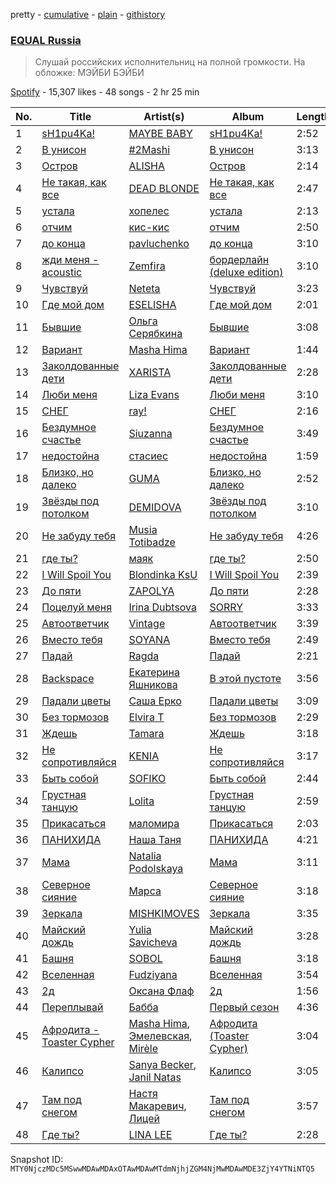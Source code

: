 pretty - [cumulative](/playlists/cumulative/37i9dQZF1DWWgdl6IRdIlO.md) - [plain](/playlists/plain/37i9dQZF1DWWgdl6IRdIlO) - [githistory](https://github.githistory.xyz/mackorone/spotify-playlist-archive/blob/main/playlists/plain/37i9dQZF1DWWgdl6IRdIlO)

### [EQUAL Russia](https://open.spotify.com/playlist/37i9dQZF1DWWgdl6IRdIlO)

> Слушай российских исполнительниц на полной громкости\. На обложке: МЭЙБИ БЭЙБИ

[Spotify](https://open.spotify.com/user/spotify) - 15,307 likes - 48 songs - 2 hr 25 min

| No. | Title | Artist(s) | Album | Length |
|---|---|---|---|---|
| 1 | [sH1pu4Ka!](https://open.spotify.com/track/4qCkNfUHMaytUMZwsyiweL) | [MAYBE BABY](https://open.spotify.com/artist/2u3ZpvdeLOLg3mIvQg0jZh) | [sH1pu4Ka!](https://open.spotify.com/album/2hLRWCM0HqQXly8JLjVAby) | 2:52 |
| 2 | [В унисон](https://open.spotify.com/track/5Eyt8FwM1VBzwbcjEIaid8) | [\#2Mashi](https://open.spotify.com/artist/1vRQhduO7bDkd6cAS6c3td) | [В унисон](https://open.spotify.com/album/5nP3f6QAeSAcDQezL3hUJq) | 3:13 |
| 3 | [Остров](https://open.spotify.com/track/0ZMNhGwsfnSDJ0adIlNvIK) | [ALISHA](https://open.spotify.com/artist/5GTF5TBNqffc69tPFDL0ow) | [Остров](https://open.spotify.com/album/1pVTH6FC7ryv6RuMal5S1K) | 2:14 |
| 4 | [Не такая, как все](https://open.spotify.com/track/2VghWPO0zXgTpKL7GyUGOD) | [DEAD BLONDE](https://open.spotify.com/artist/4k0dbhJImJWSJf9PsH7H3z) | [Не такая, как все](https://open.spotify.com/album/3hepAd4ZomGzT3O6UKYAfu) | 2:47 |
| 5 | [устала](https://open.spotify.com/track/6qrbTz8hYdQBPQkSHn8Erb) | [хопелес](https://open.spotify.com/artist/1v4wms26XaAyPCGTCx5TvN) | [устала](https://open.spotify.com/album/52OgYWZBpUOLmSJxlwjZVv) | 2:13 |
| 6 | [отчим](https://open.spotify.com/track/45DZOgaB4fGbUHCzMBT6go) | [кис\-кис](https://open.spotify.com/artist/4jIvmo6hfAQ04NSOWPVVA3) | [отчим](https://open.spotify.com/album/0Ze2B3JjY6Ih691ChMRglj) | 2:50 |
| 7 | [до конца](https://open.spotify.com/track/2kMkBStkAGugmIbMWpFtFh) | [pavluchenko](https://open.spotify.com/artist/47XSGk1RwnHO6QkndyePiv) | [до конца](https://open.spotify.com/album/4rLyLdoAPLQqhB6N8MRseJ) | 3:10 |
| 8 | [жди меня \- acoustic](https://open.spotify.com/track/4E5kyBeWMcdDZfbw6KQ7O3) | [Zemfira](https://open.spotify.com/artist/6oO3QiWdVj5FZQwbdRtsRh) | [бордерлайн \(deluxe edition\)](https://open.spotify.com/album/4FRw1QQVYpXhjr8rFdYGNC) | 3:10 |
| 9 | [Чувствуй](https://open.spotify.com/track/3uBhqVKhAM1dkVAFlxGrKm) | [Neteta](https://open.spotify.com/artist/6TerVcfjJhGNUqZYeXuNg9) | [Чувствуй](https://open.spotify.com/album/5jIIsrEozUu2LwR9H4o1HT) | 3:23 |
| 10 | [Где мой дом](https://open.spotify.com/track/7ne4D53Ijmtyh1VeFwTGgc) | [ESELISHA](https://open.spotify.com/artist/5bNRVyulb3jLRbGj5zfRHE) | [Где мой дом](https://open.spotify.com/album/49d7aFOPkwK0ylc3neJkio) | 2:01 |
| 11 | [Бывшие](https://open.spotify.com/track/73y1sIyjM3jsIcIV4ZvtHi) | [Ольга Серябкина](https://open.spotify.com/artist/1Hd2ZcCOUCR5U1xDTbpDv8) | [Бывшие](https://open.spotify.com/album/1JTQ8miX1fYgz32ZGt7Qxf) | 3:08 |
| 12 | [Вариант](https://open.spotify.com/track/5dkhUB8MQ3Kuq6eRXiGSNX) | [Masha Hima](https://open.spotify.com/artist/3vAwYeWQvUFopemqRp7yHC) | [Вариант](https://open.spotify.com/album/3OJx0csUJvbNMsHiqjg7wA) | 1:44 |
| 13 | [Заколдованные дети](https://open.spotify.com/track/54bR2OSMydg7sYBOlyh9F0) | [XARISTA](https://open.spotify.com/artist/5yxsMZdRUQtcRNGbQFX4zX) | [Заколдованные дети](https://open.spotify.com/album/3fc9iyHqQaJb9NLECLElMm) | 2:28 |
| 14 | [Люби меня](https://open.spotify.com/track/0TffTqg1HFkW0st05AE95h) | [Liza Evans](https://open.spotify.com/artist/34uLjhAZJbOcYI3pHkpSvD) | [Люби меня](https://open.spotify.com/album/1wwmoO7eocQU4BJ2rFYWa3) | 3:10 |
| 15 | [СНЕГ](https://open.spotify.com/track/5xG3Lp7ODP0JZAntUKgGF8) | [ray!](https://open.spotify.com/artist/2Jf52uY8zUMsVMWeeMNnPg) | [СНЕГ](https://open.spotify.com/album/7g29IiXtbmOQoBuu8M9n5a) | 2:16 |
| 16 | [Бездумное счастье](https://open.spotify.com/track/4eKTrAGDAcShxiQO0p3yki) | [Siuzanna](https://open.spotify.com/artist/6Gk9dBiOslC7BfljIWmzj2) | [Бездумное счастье](https://open.spotify.com/album/4O0uUU0Z4QYkWqrItvNYUD) | 3:49 |
| 17 | [недостойна](https://open.spotify.com/track/2kGffPWC5xzQkh7H6xRc1x) | [стасиес](https://open.spotify.com/artist/1X883sJte9EVh1xi99Oo0a) | [недостойна](https://open.spotify.com/album/6SkFhhkHVWJPX87yUgiDMZ) | 1:59 |
| 18 | [Близко, но далеко](https://open.spotify.com/track/3VcNgBvF13DMlEDar5QyNo) | [GUMA](https://open.spotify.com/artist/4yFkTmeaCYPBuKpzaEHelE) | [Близко, но далеко](https://open.spotify.com/album/7Gz4Qp9lwiVRIwMaPWYYxb) | 2:52 |
| 19 | [Звёзды под потолком](https://open.spotify.com/track/0WmQsZi8Yt9CvDv6Q24E8h) | [DEMIDOVA](https://open.spotify.com/artist/56qKU9ShDSMUiBX9niUQGx) | [Звёзды под потолком](https://open.spotify.com/album/4IcQu2gk8aDQIkztBsJjLo) | 3:10 |
| 20 | [Не забуду тебя](https://open.spotify.com/track/6cFY5eyzFASE0Xx9Ne4SQJ) | [Musia Totibadze](https://open.spotify.com/artist/1BwdRE3agFM87VCeaOFPYY) | [Не забуду тебя](https://open.spotify.com/album/4PAEJ3js12IRzsANtMdfHh) | 4:26 |
| 21 | [где ты?](https://open.spotify.com/track/3SNLm3S6dwliRiOw1lU1Ca) | [маяк](https://open.spotify.com/artist/4PH4w4caAGD8MlbPlrbsk2) | [где ты?](https://open.spotify.com/album/1KMiSbLLMpJ7tKj1Rpd8GK) | 2:50 |
| 22 | [I Will Spoil You](https://open.spotify.com/track/698dymlarAbdCxMWMrFdzY) | [Blondinka KsU](https://open.spotify.com/artist/1g9pzRy0QLdhIXSe4N811p) | [I Will Spoil You](https://open.spotify.com/album/6EWBuElsfi8PUtzfQNRiiy) | 2:39 |
| 23 | [До пяти](https://open.spotify.com/track/5B372MdovXPG9e8GVBo7eI) | [ZAPOLYA](https://open.spotify.com/artist/55zK8WpUcGbdvtU7Apjeb7) | [До пяти](https://open.spotify.com/album/3Fn9Yb5napn8rIA9mAXaLW) | 2:28 |
| 24 | [Поцелуй меня](https://open.spotify.com/track/3Zh6s76ClYIEhh31I8K8zr) | [Irina Dubtsova](https://open.spotify.com/artist/674TqX6581VEbWnsUcmo1L) | [SORRY](https://open.spotify.com/album/7j1erg9qyeQfYipVuKej5E) | 3:33 |
| 25 | [Автоответчик](https://open.spotify.com/track/7aqGnla7LXUIfc2SqImSF7) | [Vintage](https://open.spotify.com/artist/1I8yEn0RSxacRvLxd8N56a) | [Автоответчик](https://open.spotify.com/album/6GT84DyYWNKhMBz2EVGWrs) | 3:39 |
| 26 | [Вместо тебя](https://open.spotify.com/track/2TG2ZJaqOIp4hJPRjsmyWD) | [SOYANA](https://open.spotify.com/artist/3sbMONpKuOCellG9pze0mY) | [Вместо тебя](https://open.spotify.com/album/385hWPFt9FkPC4PG3y188p) | 2:49 |
| 27 | [Падай](https://open.spotify.com/track/3u435nnECKIRv1x8P4LgXC) | [Ragda](https://open.spotify.com/artist/4HMnJfsdLJSg6AJSYZvEKo) | [Падай](https://open.spotify.com/album/0vOXEnESqyrl90y72Z9Sn5) | 2:21 |
| 28 | [Backspace](https://open.spotify.com/track/1MR8hu5LjZZ7OTY8rBkwkF) | [Екатерина Яшникова](https://open.spotify.com/artist/0FzHzyaGrIdgqgtSQG2sQR) | [В этой пустоте](https://open.spotify.com/album/4Lw8lq44UJ73sl6Z0PFo1o) | 3:56 |
| 29 | [Падали цветы](https://open.spotify.com/track/6CC1awqhuIRmheotRPffxS) | [Саша Ерко](https://open.spotify.com/artist/4MtGCOyLmEFionvEPIFRop) | [Падали цветы](https://open.spotify.com/album/4pUf4QBH10tL0k4gBlaGCw) | 3:09 |
| 30 | [Без тормозов](https://open.spotify.com/track/23CMX7Xp6JlVzqpCLdF6ZJ) | [Elvira T](https://open.spotify.com/artist/3PeKpauNvOYx4WFMQ6vQOY) | [Без тормозов](https://open.spotify.com/album/70upZq19rqm2hE8f4zz9LR) | 2:29 |
| 31 | [Ждешь](https://open.spotify.com/track/7FuVt8ZjXMlumRYmpZyW4G) | [Tamara](https://open.spotify.com/artist/6OFweLPSS25KploSiJbQpl) | [Ждешь](https://open.spotify.com/album/2TWxCdBaHpKJqT5rg8tWx1) | 3:18 |
| 32 | [Не сопротивляйся](https://open.spotify.com/track/4TD1jLssGUZyGJtbjw3wQm) | [KENIA](https://open.spotify.com/artist/11XBY7CcY2ZJ05F8p8buOR) | [Не сопротивляйся](https://open.spotify.com/album/2wFFlp7F0IVyjKwxViDihg) | 3:17 |
| 33 | [Быть собой](https://open.spotify.com/track/6MbB9wH55veH3YEt1UIHSu) | [SOFIKO](https://open.spotify.com/artist/7LX4W3ynLzA18HZFqPNhLH) | [Быть собой](https://open.spotify.com/album/2w0chOJoPd2PbXh8uA1jiQ) | 2:44 |
| 34 | [Грустная танцую](https://open.spotify.com/track/3Zss68qI1lzz6tmXDD5PhB) | [Lolita](https://open.spotify.com/artist/5JdGGCCPo07UPcbg27cQXT) | [Грустная танцую](https://open.spotify.com/album/0DVuWkkMme2nNIamn2fZxN) | 2:59 |
| 35 | [Прикасаться](https://open.spotify.com/track/6gO294jTwHZUyxNzuT7nWo) | [маломира](https://open.spotify.com/artist/7ovJAYdDLNiFVx0solMSH7) | [Прикасаться](https://open.spotify.com/album/3rsasTiuaJTcQevwFZcvl3) | 2:03 |
| 36 | [ПАНИХИДА](https://open.spotify.com/track/6yAtlXf6vlKj9Q0ehN2Q1u) | [Наша Таня](https://open.spotify.com/artist/1OJCP0hgd8wEoUDGiI3LfV) | [ПАНИХИДА](https://open.spotify.com/album/546wdJBOyCnIzQ1j2rF4DZ) | 4:21 |
| 37 | [Мама](https://open.spotify.com/track/0B9b4fJTgJ7Zh7av3xSLNj) | [Natalia Podolskaya](https://open.spotify.com/artist/6Koven2Ua78bOqgin2itz6) | [Мама](https://open.spotify.com/album/0p1lMew8U002DktMdPct72) | 3:11 |
| 38 | [Северное сияние](https://open.spotify.com/track/2vXffHLCwhgAvcE5ghb1HI) | [Марса](https://open.spotify.com/artist/5soG5WuV8BRVMrQbG7z4Yv) | [Северное сияние](https://open.spotify.com/album/3qC5VschOsMEi7Ndf9m4bi) | 3:18 |
| 39 | [Зеркала](https://open.spotify.com/track/7iDEvBlR7Ch9Ku2R3l7O6i) | [MISHKIMOVES](https://open.spotify.com/artist/3tPi8PgEaRRBE1KImqZJXY) | [Зеркала](https://open.spotify.com/album/57MQIdmNuNgw9Kxm2PU6h1) | 3:35 |
| 40 | [Майский дождь](https://open.spotify.com/track/0PbIIAwVAd6PQ3wV31BD2w) | [Yulia Savicheva](https://open.spotify.com/artist/0Y5iFEqyfy3mNg09ZC6b5t) | [Майский дождь](https://open.spotify.com/album/4diRitERG1CkmF95MMzgOc) | 3:28 |
| 41 | [Башня](https://open.spotify.com/track/4dCc96dXhk4pvVMuU8yK2m) | [SOBOL](https://open.spotify.com/artist/1OAPRgd2581QUMHpg0lC2t) | [Башня](https://open.spotify.com/album/5L4gz3YpMk3iLwYg8dwZbF) | 3:18 |
| 42 | [Вселенная](https://open.spotify.com/track/2rJ26bMwzJR4cSVTZ75p0n) | [Fudziyana](https://open.spotify.com/artist/0RZmxa22ZGb3Oy2MtcJpt0) | [Вселенная](https://open.spotify.com/album/1LSIPaRYgazYN2ybq2wn0P) | 3:54 |
| 43 | [2д](https://open.spotify.com/track/7byvrjGEaOlKCdDqeI5Kco) | [Оксана Флаф](https://open.spotify.com/artist/6XAuCG7HrxLww6DCREuA9T) | [2д](https://open.spotify.com/album/5O6SgtiYLClfJoseMIxPW7) | 1:56 |
| 44 | [Переплывай](https://open.spotify.com/track/6jeskuwZLHSGhr5tze71Xu) | [Бабба](https://open.spotify.com/artist/3JF6hq3WmiadHDgoqRuZSl) | [Первый сезон](https://open.spotify.com/album/42WyW1BEqBBpovmratQHYQ) | 4:36 |
| 45 | [Афродита \- Toaster Cypher](https://open.spotify.com/track/35p4nSbqMuvpeAebniwVp6) | [Masha Hima](https://open.spotify.com/artist/3vAwYeWQvUFopemqRp7yHC), [Эмелевская](https://open.spotify.com/artist/3WV6GB9wjzJmBLidKPBsvh), [Mirèle](https://open.spotify.com/artist/62Vu8AC36ARldmNIaJ7f7K) | [Афродита \(Toaster Cypher\)](https://open.spotify.com/album/6Twv8Ty5J9VwbmfTejExBF) | 3:04 |
| 46 | [Калипсо](https://open.spotify.com/track/21FlXcZ1q0hBdWpq49Iry4) | [Sanya Becker](https://open.spotify.com/artist/1VSzjEyYMPYO0qychXwLhV), [Janil Natas](https://open.spotify.com/artist/2c2aBdKm2vWkfAAi4IIYaF) | [Калипсо](https://open.spotify.com/album/23XkhoyP2B9qXl8ysKosl3) | 3:05 |
| 47 | [Там под снегом](https://open.spotify.com/track/3on433UZgB31I9xq7ozKmr) | [Настя Макаревич](https://open.spotify.com/artist/1xSWQKxoh4uyqK38TqbILK), [Лицей](https://open.spotify.com/artist/1CwZuD2FTtEGKBIKYyuBPZ) | [Там под снегом](https://open.spotify.com/album/0n4SB3HDIgszwtDCOm42lv) | 3:57 |
| 48 | [Где ты?](https://open.spotify.com/track/3MFGEmHB4x74ayjnJH9pA5) | [LINA LEE](https://open.spotify.com/artist/4Yh961o1U6CBuvhRhpnx9K) | [Где ты?](https://open.spotify.com/album/1NLmnueUUtMy0uX14YxVCW) | 2:28 |

Snapshot ID: `MTY0NjczMDc5MSwwMDAwMDAxOTAwMDAwMTdmNjhjZGM4NjMwMDAwMDE3ZjY4YTNiNTQ5`
